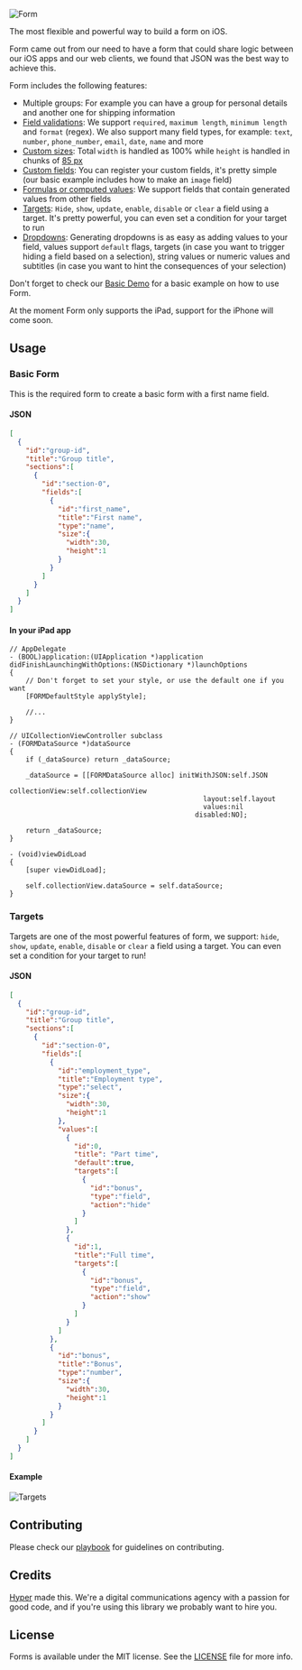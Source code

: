 ![Form](https://github.com/hyperoslo/Form/blob/master/Images/logo-v2.png)

The most flexible and powerful way to build a form on iOS.

Form came out from our need to have a form that could share logic between our iOS apps and our web clients, we found that JSON was the best way to achieve this.

Form includes the following features:

- Multiple groups: For example you can have a group for personal details and another one for shipping information
- [Field validations](https://github.com/hyperoslo/Form/blob/d426e7b090fee7a630d1208b87c63a85b6aaf5df/Demos/Basic-ObjC/Basic-ObjC/Assets/forms.json#L19): We support `required`, `maximum length`, `minimum length` and `format` (regex). We also support many field types, for example: `text`, `number`, `phone_number`, `email`, `date`, `name` and more
- [Custom sizes](https://github.com/hyperoslo/Form/blob/d426e7b090fee7a630d1208b87c63a85b6aaf5df/Demos/Basic-ObjC/Basic-ObjC/Assets/forms.json#L15): Total `width` is handled as 100% while `height` is handled in chunks of [85 px](https://github.com/hyperoslo/Form/blob/b1a542d042a45a9a3056fb8969b5704e51fda1f4/Source/Cells/Base/FORMBaseFieldCell.h#L15)
- [Custom fields](https://github.com/hyperoslo/Form/blob/d426e7b090fee7a630d1208b87c63a85b6aaf5df/Demos/Basic-ObjC/Basic-ObjC/Assets/forms.json#L78): You can register your custom fields, it's pretty simple (our basic example includes how to make an `image` field)
- [Formulas or computed values](https://github.com/hyperoslo/Form/blob/d426e7b090fee7a630d1208b87c63a85b6aaf5df/Demos/Basic-ObjC/Basic-ObjC/Assets/forms.json#L47): We support fields that contain generated values from other fields
- [Targets](https://github.com/hyperoslo/Form/blob/d426e7b090fee7a630d1208b87c63a85b6aaf5df/Demos/Basic-ObjC/Basic-ObjC/Assets/forms.json#L127): `Hide`, `show`, `update`, `enable`, `disable` or `clear` a field using a target. It's pretty powerful, you can even set a condition for your target to run
- [Dropdowns](https://github.com/hyperoslo/Form/blob/d426e7b090fee7a630d1208b87c63a85b6aaf5df/Demos/Basic-ObjC/Basic-ObjC/Assets/forms.json#L122): Generating dropdowns is as easy as adding values to your field, values support `default` flags, targets (in case you want to trigger hiding a field based on a selection), string values or numeric values and subtitles (in case you want to hint the consequences of your selection)

Don't forget to check our [Basic Demo](https://github.com/hyperoslo/Form/tree/master/Demos/Basic-ObjC) for a basic example on how to use Form.

At the moment Form only supports the iPad, support for the iPhone will come soon.

## Usage

### Basic Form

This is the required form to create a basic form with a first name field.

#### JSON
```json
[
  {
    "id":"group-id",
    "title":"Group title",
    "sections":[
      {
        "id":"section-0",
        "fields":[
          {
            "id":"first_name",
            "title":"First name",
            "type":"name",
            "size":{
              "width":30,
              "height":1
            }
          }
        ]
      }
    ]
  }
]
```

#### In your iPad app
```objc
// AppDelegate
- (BOOL)application:(UIApplication *)application didFinishLaunchingWithOptions:(NSDictionary *)launchOptions
{
    // Don't forget to set your style, or use the default one if you want
    [FORMDefaultStyle applyStyle];

    //...
}

// UICollectionViewController subclass
- (FORMDataSource *)dataSource
{
    if (_dataSource) return _dataSource;

    _dataSource = [[FORMDataSource alloc] initWithJSON:self.JSON
                                        collectionView:self.collectionView
                                                layout:self.layout
                                                values:nil
                                              disabled:NO];

    return _dataSource;
}

- (void)viewDidLoad
{
    [super viewDidLoad];

    self.collectionView.dataSource = self.dataSource;
}

```

### Targets

Targets are one of the most powerful features of form, we support: `hide`, `show`, `update`, `enable`, `disable` or `clear` a field using a target. You can even set a condition for your target to run!

#### JSON

```json
[
  {
    "id":"group-id",
    "title":"Group title",
    "sections":[
      {
        "id":"section-0",
        "fields":[
          {
            "id":"employment_type",
            "title":"Employment type",
            "type":"select",
            "size":{
              "width":30,
              "height":1
            },
            "values":[
              {
                "id":0,
                "title": "Part time",
                "default":true,
                "targets":[
                  {
                    "id":"bonus",
                    "type":"field",
                    "action":"hide"
                  }
                ]
              },
              {
                "id":1,
                "title":"Full time",
                "targets":[
                  {
                    "id":"bonus",
                    "type":"field",
                    "action":"show"
                  }
                ]
              }
            ]
          },
          {
            "id":"bonus",
            "title":"Bonus",
            "type":"number",
            "size":{
              "width":30,
              "height":1
            }
          }
        ]
      }
    ]
  }
]
```
#### Example

![Targets](https://github.com/hyperoslo/Form/blob/master/Images/target.gif)

## Contributing

Please check our [playbook](https://github.com/hyperoslo/playbook/blob/master/GIT_AND_GITHUB.md) for guidelines on contributing.

## Credits

[Hyper](http://hyper.no) made this. We're a digital communications agency with a passion for good code,
and if you're using this library we probably want to hire you.

## License

Forms is available under the MIT license. See the [LICENSE](https://github.com/hyperoslo/Form/raw/master/LICENSE.md) file for more info.
